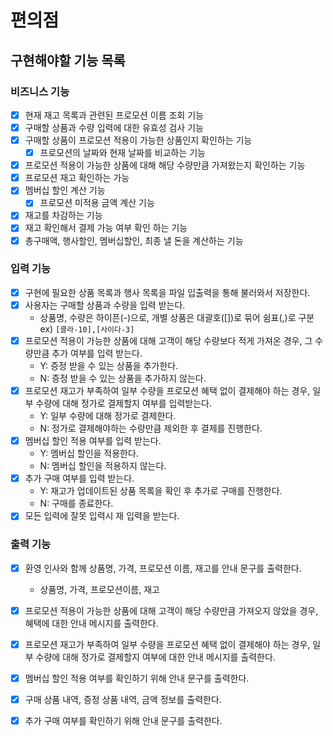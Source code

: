 # 편의점

## 구현해야할 기능 목록

### 비즈니스 기능

* [x] 현재 재고 목록과 관련된 프로모션 이름 조회 기능
* [x] 구매할 상품과 수량 입력에 대한 유효성 검사 기능
* [x] 구매할 상품이 프로모션 적용이 가능한 상품인지 확인하는 기능
  * [x] 프로모션의 날짜와 현재 날짜를 비교하는 기능
* [x] 프로모션 적용이 가능한 상품에 대해 해당 수량만큼 가져왔는지 확인하는 기능
* [x] 프로모션 재고 확인하는 가능
* [x] 멤버십 할인 계산 기능
  * [x] 프로모션 미적용 금액 계산 기능
* [x] 재고를 차감하는 기능
* [x] 재고 확인해서 결제 가능 여부 확인 하는 기능
* [x] 총구매액, 행사할인, 멤버십할인, 최종 낼 돈을 계산하는 기능

### 입력 기능

* [x] 구현에 필요한 상품 목록과 행사 목록을 파일 입출력을 통해 불러와서 저장한다.
* [x] 사용자는 구매할 상품과 수량을 입력 받는다.
    * 상품명, 수량은 하이픈(-)으로, 개별 상품은 대괄호([])로 묶어 쉼표(,)로 구분 ex) `[콜라-10],[사이다-3]`
* [x] 프로모션 적용이 가능한 상품에 대해 고객이 해당 수량보다 적게 가져온 경우, 그 수량만큼 추가 여부를 입력 받는다.
    * Y: 증정 받을 수 있는 상품을 추가한다.
    * N: 증정 받을 수 있는 상품을 추가하지 않는다.
* [x] 프로모션 재고가 부족하여 일부 수량을 프로모션 혜택 없이 결제해야 하는 경우, 일부 수량에 대해 정가로 결제할지 여부를 입력받는다.
    * Y: 일부 수량에 대해 정가로 결제한다.
    * N: 정가로 결제해야하는 수량만큼 제외한 후 결제를 진행한다.
* [x] 멤버십 할인 적용 여부를 입력 받는다.
    * Y: 멤버십 할인을 적용한다.
    * N: 멤버십 할인을 적용하지 않는다.
* [x] 추가 구매 여부를 입력 받는다.
    * Y: 재고가 업데이트된 상품 목록을 확인 후 추가로 구매를 진행한다.
    * N: 구매를 종료한다.
* [x] 모든 입력에 잘못 입력시 재 입력을 받는다.

### 출력 기능

* [x] 환영 인사와 함께 상품명, 가격, 프로모션 이름, 재고를 안내 문구를 출력한다.
    * 상품명, 가격, 프로모션이름, 재고
* [x] 프로모션 적용이 가능한 상품에 대해 고객이 해당 수량만큼 가져오지 않았을 경우, 혜택에 대한 안내 메시지를 출력한다.
* [x] 프로모션 재고가 부족하여 일부 수량을 프로모션 혜택 없이 결제해야 하는 경우, 일부 수량에 대해 정가로 결제할지 여부에 대한 안내 메시지를 출력한다.
* [x] 멤버십 할인 적용 여부를 확인하기 위해 안내 문구를 출력한다.
* [x] 구매 상품 내역, 증정 상품 내역, 금액 정보를 출력한다.
* [x] 추가 구매 여부를 확인하기 위해 안내 문구를 출력한다.


